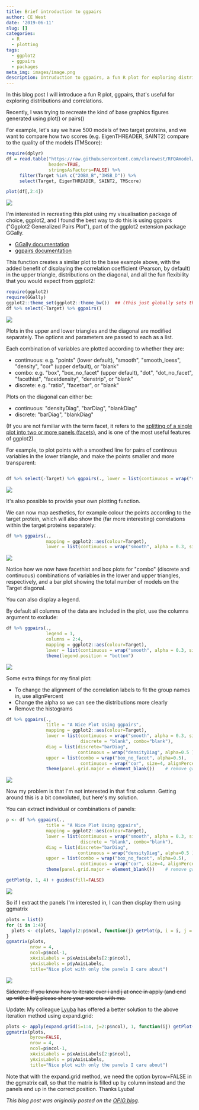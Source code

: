 ```yaml
---
title: Brief introduction to ggpairs
author: CE West
date: '2019-06-11'
slug: []
categories:
  - R
  - plotting
tags:
  - ggplot2
  - ggpairs
  - packages
meta_img: images/image.png
description: Intruduction to ggpairs, a fun R plot for exploring distributions and correlations
---
```



In this blog post I will introduce a fun R plot, ggpairs, that's useful for exploring distributions and correlations. 

<!--more-->

Recently, I was trying to recreate the kind of base graphics figures generated using plot() or pairs()

For example, let's say we have 500 models of two target proteins, and we want to compare how two scores (e.g. EigenTHREADER, SAINT2) compare to the quality of the models (TMScore):

```R
require(dplyr)
df = read.table("https://raw.githubusercontent.com/clarewest/RFQAmodel/master/data/RFQAmodel_training.txt", 
                header=TRUE, 
                stringsAsFactors=FALSE) %>%
     filter(Target %in% c("2OBA_B","3HSB_D")) %>% 
     select(Target, EigenTHREADER, SAINT2, TMScore)

plot(df[,2:4])

```
![](images/base_pairs.png)

I'm interested in recreating this plot using my visualisation package of choice, ggplot2, and I found the best way to do this is using ggpairs ("Ggplot2 Generalized Pairs Plot"), part of the ggplot2 extension package GGally.

- [GGally documentation](https://ggobi.github.io/ggally/)
- [ggpairs documentation](https://www.rdocumentation.org/packages/GGally/versions/1.4.0/topics/ggpairs)


This function creates a similar plot to the base example above, with the added benefit of displaying the correlation coefficient (Pearson, by default) in the upper triangle, distributions on the diagonal, and all the fun flexibility that you would expect from ggplot2:

```R
require(ggplot2)
require(GGally)
ggplot2::theme_set(ggplot2::theme_bw())  ## (this just globally sets the ggplot2 theme to theme_bw) 
df %>% select(-Target) %>% ggpairs()

```
![](images/ggpairs.png)

Plots in the upper and lower triangles and the diagonal are modified separately. The options and parameters are passed to each  as a list.


Each combination of variables are plotted according to whether they are:

- continuous: e.g. "points" (lower default), "smooth", "smooth_loess", "density", "cor" (upper default), or "blank"
- combo: e.g. "box", "box_no_facet" (upper default), "dot", "dot_no_facet", "facethist", "facetdensity", "denstrip", or "blank"
- discrete: e.g. "ratio", "facetbar", or "blank"


Plots on the diagonal can either be:

- continuous: "densityDiag", "barDiag", "blankDiag"
- discrete: "barDiag", "blankDiag"

(If you are not familiar with the term facet, it refers to the [splitting of a single plot into two or more panels (facets)](https://ggplot2.tidyverse.org/reference/facet_grid.html), and is one of the most useful features of ggplot2)


For example, to plot points with a smoothed line for pairs of continous variables in the lower triangle, and make the points smaller and more transparent:


```R

df %>% select(-Target) %>% ggpairs(., lower = list(continuous = wrap("smooth", alpha = 0.3, size=0.1)))

```

![](images/ggpairs_smooth.png)

It's also possible to provide your own plotting function. 

We can now map aesthetics, for example colour the points according to the target protein, which will also show the (far more interesting) correlations within the target proteins separately: 

```R
df %>% ggpairs(., 
               mapping = ggplot2::aes(colour=Target), 
               lower = list(continuous = wrap("smooth", alpha = 0.3, size=0.1)))
```

![](images/ggpairs_colour.png)

Notice how we now have facethist and box plots for "combo" (discrete and continuous) combinations of variables in the lower and upper triangles, respectively, and a bar plot showing the total number of models on the Target diagonal. 

You can also display a legend.

By default all columns of the data are included in the plot, use the columns argument to exclude:

```R
df %>% ggpairs(.,
               legend = 1,
               columns = 2:4, 
               mapping = ggplot2::aes(colour=Target), 
               lower = list(continuous = wrap("smooth", alpha = 0.3, size=0.1))) +
               theme(legend.position = "bottom")  
```

![](images/ggpairs_column.png)

Some extra things for my final plot:

- To change the alignment of the correlation labels to fit the group names in, use alignPercent
- Change the alpha so we can see the distributions more clearly 
- Remove the histograms 

```R
df %>% ggpairs(.,
               title = "A Nice Plot Using ggpairs", 
               mapping = ggplot2::aes(colour=Target), 
               lower = list(continuous = wrap("smooth", alpha = 0.3, size=0.1), 
                            discrete = "blank", combo="blank"), 
               diag = list(discrete="barDiag", 
                           continuous = wrap("densityDiag", alpha=0.5 )), 
               upper = list(combo = wrap("box_no_facet", alpha=0.5),
                            continuous = wrap("cor", size=4, alignPercent=0.8))) + 
               theme(panel.grid.major = element_blank())    # remove gridlines 
```

![](images/ggpairs_modified.png)

Now my problem is that I'm not interested in that first column. Getting around this is a bit convoluted, but here's my solution.


You can extract individual or combinations of panels:

```R
p <- df %>% ggpairs(.,
               title = "A Nice Plot Using ggpairs", 
               mapping = ggplot2::aes(colour=Target), 
               lower = list(continuous = wrap("smooth", alpha = 0.3, size=0.1), 
                            discrete = "blank", combo="blank"), 
               diag = list(discrete="barDiag", 
                           continuous = wrap("densityDiag", alpha=0.5 )), 
               upper = list(combo = wrap("box_no_facet", alpha=0.5),
                            continuous = wrap("cor", size=4, alignPercent=0.8))) + 
               theme(panel.grid.major = element_blank())    # remove gridlines 

getPlot(p, 1, 4) + guides(fill=FALSE)
```

![](images/ggpairs_panel.png)


So if I extract the panels I'm interested in, I can then display them using ggmatrix

```R
plots = list()
for (i in 1:4){
  plots <- c(plots, lapply(2:p$ncol, function(j) getPlot(p, i = i, j = j)))
}  
ggmatrix(plots, 
         nrow = 4, 
         ncol=p$ncol-1, 
         xAxisLabels = p$xAxisLabels[2:p$ncol], 
         yAxisLabels = p$yAxisLabels, 
         title="Nice plot with only the panels I care about")

```

![](images/ggpairs_final.png)

~~Sidenote: If you know how to iterate over i and j at once in apply (and end up with a list) please share your secrets with me.~~

Update: My colleague [Lyuba](https://twitter.com/lbozhilova) has offered a better solution to the above iteration method using expand.grid:

```R
plots <- apply(expand.grid(i=1:4, j=2:p$ncol), 1, function(ij) getPlot(p, i=ij[1], j=ij[2]))
ggmatrix(plots,
         byrow=FALSE, 
         nrow = 4, 
         ncol=p$ncol-1, 
         xAxisLabels = p$xAxisLabels[2:p$ncol], 
         yAxisLabels = p$yAxisLabels, 
         title="Nice plot with only the panels I care about")

```

Note that with the expand.grid method, we need the option byrow=FALSE in the ggmatrix call, so that the matrix is filled up by column instead and the panels end up in the correct position. Thanks Lyuba!

*This blog post was originally posted on the [OPIG blog](https://www.blopig.com/blog/2019/06/a-brief-introduction-to-ggpairs/).*


